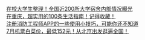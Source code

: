   
[在校大学生整理！全国近200所大学宿舍内部情况曝光](http://www.dianyue.me/archives/319/ygazjt9ydsq1ai4k/)  
[在重庆，超实用的100条生活指南！记得收藏！](http://www.dianyue.me/archives/773/eblxq7pdfte8ze57/)  
[注册消防工程师APP的一些使用小技巧，可能你还不知道](http://www.dianyue.me/archives/655/3e5deejwzzyws4mi/)  
[7月机票白菜价，最低152元！从北京出发逛遍全国！](http://www.dianyue.me/archives/303/1gomp85i9z1kqqny/)